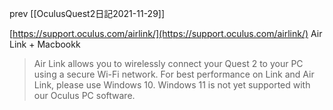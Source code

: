 
prev [[OculusQuest2日記2021-11-29]]

[https://support.oculus.com/airlink/](https://support.oculus.com/airlink/)
Air Link + Macbookk
> Air Link allows you to wirelessly connect your Quest 2 to your PC using a secure Wi-Fi network. For best performance on Link and Air Link, please use Windows 10. Windows 11 is not yet supported with our Oculus PC software.

